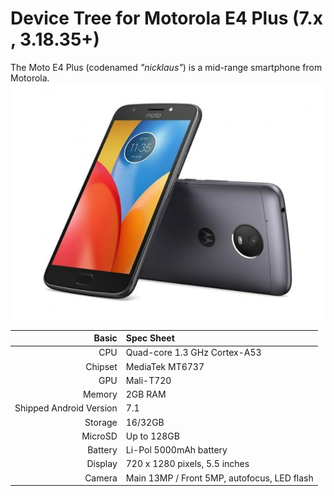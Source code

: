 #                                       Device Tree for Motorola E4 Plus (7.x , 3.18.35+)

The Moto E4 Plus (codenamed _"nicklaus"_) is a mid-range smartphone from Motorola.
![Moto E4](https://github.com/mhdzumair/device_nicklaus/raw/los-14.1/Moto-E4-Plus.jpg "Moto E4 Plus")

Basic   | Spec Sheet
-------:|:-------------------------
CPU     | Quad-core 1.3 GHz Cortex-A53
Chipset | MediaTek MT6737
GPU     | Mali-T720
Memory  | 2GB RAM
Shipped Android Version | 7.1
Storage | 16/32GB
MicroSD | Up to 128GB
Battery | Li-Pol 5000mAh battery
Display | 720 x 1280 pixels, 5.5 inches
Camera  | Main 13MP / Front 5MP, autofocus, LED flash
